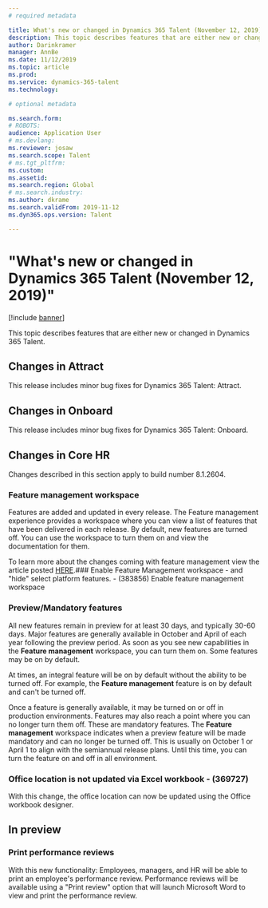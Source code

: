 ```yaml
---
# required metadata

title: What's new or changed in Dynamics 365 Talent (November 12, 2019)
description: This topic describes features that are either new or changed in Microsoft Dynamics 365 Talent.
author: Darinkramer
manager: AnnBe
ms.date: 11/12/2019
ms.topic: article
ms.prod: 
ms.service: dynamics-365-talent
ms.technology: 

# optional metadata

ms.search.form: 
# ROBOTS: 
audience: Application User
# ms.devlang: 
ms.reviewer: josaw
ms.search.scope: Talent
# ms.tgt_pltfrm: 
ms.custom: 
ms.assetid: 
ms.search.region: Global
# ms.search.industry: 
ms.author: dkrame
ms.search.validFrom: 2019-11-12
ms.dyn365.ops.version: Talent

---
```

# "What's new or changed in Dynamics 365 Talent (November 12, 2019)"

[!include [banner](includes/banner.md)]

This topic describes features that are either new or changed in Dynamics 365 Talent.

## Changes in Attract
This release includes minor bug fixes for Dynamics 365 Talent: Attract.

## Changes in Onboard
This release includes minor bug fixes for Dynamics 365 Talent: Onboard.

## Changes in Core HR
Changes described in this section apply to build number 8.1.2604.

### Feature management workspace

Features are added and updated in every release. The Feature management experience provides a workspace where you can view a list of features that have been delivered in each release. By default, new features are turned off. You can use the workspace to turn them on and view the documentation for them.

To learn more about the changes coming with feature management view the article posted [HERE](https://docs.microsoft.com/en-us/dynamics365/fin-ops-core/fin-ops/get-started/feature-management/feature-management-overview).### Enable Feature Management workspace - and "hide" select platform features.  - (383856)
Enable feature management workspace
 
### Preview/Mandatory features

All new features remain in preview for at least 30 days, and typically 30-60 days. Major features are generally available in October and April of each year following the preview period. As soon as you see  new capabilities in the **Feature management** workspace, you can turn them on. Some features may be on by default.
 
At times, an integral feature will be on by default without the ability to be turned off. For example, the **Feature management** feature is on by default and can't be turned off.
 
Once a feature is generally available, it may be turned on or off in production environments. Features may also reach a point where you can no longer turn them off. These are mandatory features. The **Feature management** workspace indicates when a preview feature will be made mandatory and can no longer be turned off. This is usually on October 1 or April 1 to align with the semiannual release plans. Until this time, you can turn the feature on and off in all environment.

### Office location is not updated via Excel workbook - (369727)

With this change, the office location can now be updated using the Office workbook designer.

## In preview

### Print performance reviews

With this new functionality: Employees, managers, and HR will be able to print an employee's performance review. Performance reviews will be available using a "Print review" option that will launch Microsoft Word to view and print the performance review.
